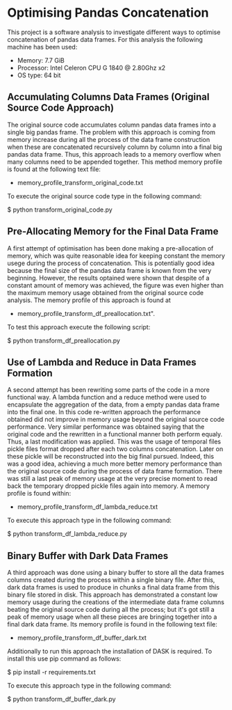 # Optimising Pandas Concatenation

This project is a software analysis to investigate different ways to optimise concatenation of pandas data frames. For this analysis the following machine has been used:

* Memory: 7.7 GiB
* Processor: Intel Celeron CPU G 1840 @ 2.80Ghz x2
* OS type: 64 bit

## Accumulating Columns Data Frames (Original Source Code Approach)

The original source code accumulates column pandas data frames into a single big pandas frame. The problem with this approach is coming from memory increase during all the process of the data frame construction when these are concatenated recursively column by column into a final big pandas data frame. Thus, this approach leads to a memory overflow when many columns need to be appended together. This method memory profile is found at the following text file:

* memory_profile_transform_original_code.txt

To execute the original source code type in the following command:

$ python transform_original_code.py


## Pre-Allocating Memory for the Final Data Frame

A first attempt of optimisation has been done making a pre-allocation of memory, which was quite reasonable idea for keeping constant the memory usege during the process of concatenation. This is potentially good idea because the final size of the pandas data frame is known from the very beginning. However, the results optained were shown that despite of a constant amount of memory was achieved, the figure was even higher than the maximum memory usage obtained from the original source code analysis. The memory profile of this approach is found at

* memory_profile_transform_df_preallocation.txt". 

To test this approach execute the following script:

$ python transform_df_preallocation.py

## Use of Lambda and Reduce in Data Frames Formation

A second attempt has been rewriting some parts of the code in a more functional way. A lambda function and a reduce method were used to encapsulate the aggregation of the data, from a empty pandas data frame into the final one. In this code re-written approach the performance obtained did not improve in memory usage beyond the original source code performance. Very similar performance was obtained saying that the original code and the rewritten in a functional manner both perform equaly. Thus, a last modification was applied. This was the usage of temporal files pickle files format dropped after each two columns concatenation. Later on these pickle will be reconstructed into the big final pursued. Indeed, this was a good idea, achieving a much more better memory performance than the original source code during the process of data frame formation. There was still a last peak of memory usage at the very precise moment to read back the temporary dropped pickle files again into memory. A memory profile is found within: 

* memory_profile_transform_df_lambda_reduce.txt

To execute this approach type in the following command:

$ python transform_df_lambda_reduce.py

## Binary Buffer with Dark Data Frames

A third approach was done using a binary buffer to store all the data frames columns created during the process within a single binary file. After this, dark data frames is used to produce in chunks a final data frame from this binary file stored in disk. This approach has demonstrated a constant low memory usage during the creations of the intermediate data frame columns beating the original source code during all the process;  but it's got still a peak of memory usage when all these pieces are bringing together into a final dark data frame. Its memory profile is found in the following text file:

* memory_profile_transform_df_buffer_dark.txt

Additionally to run this approach the installation of DASK is required. To install this use pip command as follows:

$ pip install -r requirements.txt

To execute this approach type in the following command:

$ python transform_df_buffer_dark.py 
